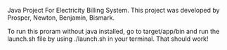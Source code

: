Java Project For Electricity Billing System. This project was developed by Prosper, Newton, Benjamin, Bismark. 

To run this proram without java installed, go to target/app/bin and run the launch.sh file by using ./launch.sh in your terminal.
That should work!
